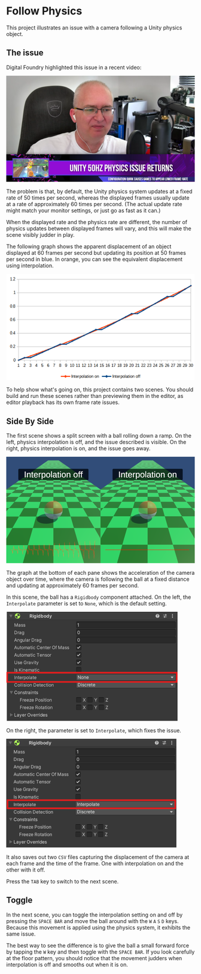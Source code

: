 # Follow Physics

This project illustrates an issue with a camera following a Unity physics object.

## The issue

Digital Foundry highlighted this issue in a recent video:

[![A link to the Digital Foundry video](DF.png)](https://youtube.com/watch?v=TQIBknDAj4g&t=3526)

The problem is that, by default, the Unity physics system updates at a fixed rate of 50 times per second, whereas the displayed frames usually update at a rate of approximately 60 times per second. (The actual update rate might match your monitor settings, or just go as fast as it can.)

When the displayed rate and the physics rate are different, the number of physics updates between displayed frames will vary, and this will make the scene visibly judder in play.

The following graph shows the apparent displacement of an object displayed at 60 frames per second but updating its position at 50 frames per second in blue. In orange, you can see the equivalent displacement using interpolation.

![A graph showing the apparent displacement of a steadily accelerating object](Displacement.png)

To help show what's going on, this project contains two scenes. You should build and run these scenes rather than previewing them in the editor, as editor playback has its own frame rate issues.

## Side By Side

The first scene shows a split screen with a ball rolling down a ramp. On the left, physics interpolation is off, and the issue described is visible. On the right, physics interpolation is on, and the issue goes away.

![A screenshot from this scene](Comparison.png)

The graph at the bottom of each pane shows the acceleration of the camera object over time, where the camera is following the ball at a fixed distance and updating at approximately 60 frames per second.

In this scene, the ball has a `Rigidbody` component attached. On the left, the `Interpolate` parameter is set to `None`, which is the default setting.

![A screenshot of the interpolation setting set to none](None.png)

On the right, the parameter is set to `Interpolate`, which fixes the issue.

![A screenshot of the interpolation setting turned on](Interpolate.png)

It also saves out two `CSV` files capturing the displacement of the camera at each frame and the time of the frame. One with interpolation on and the other with it off.

Press the `TAB` key to switch to the next scene.

## Toggle

In the next scene, you can toggle the interpolation setting on and off by pressing the `SPACE BAR` and move the ball around with the `W` `A` `S` `D` keys. Because this movement is applied using the physics system, it exhibits the same issue.

The best way to see the difference is to give the ball a small forward force by tapping the `W` key and then toggle with the `SPACE BAR`. If you look carefully at the floor pattern, you should notice that the movement judders when interpolation is off and smooths out when it is on.